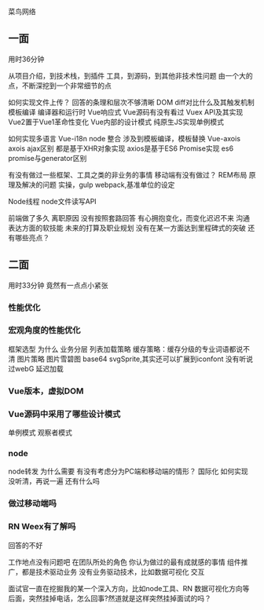菜鸟网络

## 一面 ##
用时36分钟

从项目介绍，到技术栈，到插件 工具，到源码，到其他非技术性问题
由一个大的点，不断深挖到一个非常细节的点

如何实现文件上传？
   回答的条理和层次不够清晰
DOM diff对比什么及其触发机制
  模板编译 编译器和运行时
Vue响应式
Vue源码有没有看过
Vuex API及其实现
Vue2置于Vue1革命性变化
Vue内部的设计模式
纯原生JS实现单例模式

如何实现多语言
  Vue-i18n node 整合
  涉及到模板编译，模板替换
Vue-axois axois ajax区别
  都是基于XHR对象实现
  axios是基于ES6 Promise实现
es6 promise与generator区别

有没有做过一些框架、工具之类的非业务的事情
移动端有没有做过？
REM布局
  原理及解决的问题
  实操，gulp webpack,基准单位的设定

Node线程
node文件读写API

前端做了多久
离职原因
   没有按照套路回答
   有心拥抱变化，而变化迟迟不来
沟通表达方面的软技能
未来的打算及职业规划
  没有在某一方面达到里程碑式的突破
还有哪些亮点？

## 二面 ##
用时33分钟
竟然有一点点小紧张
### 性能优化 ###
### 宏观角度的性能优化 ###
框架选型 为什么
业务分层 列表加载策略 缓存策略：缓存分级的专业词语都说不清
图片策略
  图片雪碧图 base64 svgSprite,其实还可以扩展到iconfont
  没有听说过webG
延迟加载
### Vue版本，虚拟DOM ###
### Vue源码中采用了哪些设计模式 ###
单例模式
观察者模式
### node ###
node转发 为什么需要 有没有考虑分为PC端和移动端的情形？
国际化 如何实现 没听清，再说一遍
还有什么吗
### 做过移动端吗 ###
### RN Weex有了解吗 ###
回答的不好


工作地点没有问题吧
在团队所处的角色
你认为做过的最有成就感的事情
   组件推广，都是技术驱动业务
没有业务驱动技术，比如数据可视化 交互

面试官一直在挖掘我的某一个深入方向，比如node工具、RN 数据可视化方向等
后面，突然挂掉电话，怎么回事?然道就是这样突然挂掉面试的吗？